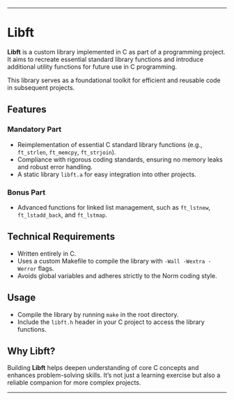 
---

# Libft

**Libft** is a custom library implemented in C as part of a programming project. It aims to recreate essential standard library functions and introduce additional utility functions for future use in C programming. 

This library serves as a foundational toolkit for efficient and reusable code in subsequent projects.

## Features

### Mandatory Part
- Reimplementation of essential C standard library functions (e.g., `ft_strlen`, `ft_memcpy`, `ft_strjoin`).
- Compliance with rigorous coding standards, ensuring no memory leaks and robust error handling.
- A static library `libft.a` for easy integration into other projects.

### Bonus Part
- Advanced functions for linked list management, such as `ft_lstnew`, `ft_lstadd_back`, and `ft_lstmap`.

## Technical Requirements
- Written entirely in C.
- Uses a custom Makefile to compile the library with `-Wall -Wextra -Werror` flags.
- Avoids global variables and adheres strictly to the Norm coding style.

## Usage
- Compile the library by running `make` in the root directory.
- Include the `libft.h` header in your C project to access the library functions.

## Why Libft?
Building **Libft** helps deepen understanding of core C concepts and enhances problem-solving skills. It’s not just a learning exercise but also a reliable companion for more complex projects.

---
